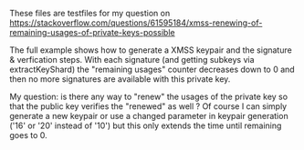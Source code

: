 These files are testfiles for my question on https://stackoverflow.com/questions/61595184/xmss-renewing-of-remaining-usages-of-private-keys-possible

The full example shows how to generate a XMSS keypair and the signature & verfication steps. With each signature (and getting subkeys via extractKeyShard) the "remaining usages" counter decreases down to 0 and then no more signatures are available with this private key.

My question: is there any way to "renew" the usages of the private key so that the public key verifies the "renewed" as well ? Of course I can simply generate a new keypair or use a changed parameter in keypair generation ('16' or '20' instead of '10') but this only extends the time until remaining goes to 0.  
